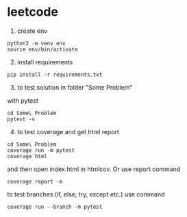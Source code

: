 # leetcode

1. create env

```
python3 -m venv env
source env/bin/activate
```

2. install requirements

```
pip install -r requirements.txt
```

3. to test solution in folder "Some Problem"

with pytest

```
cd Some\ Problem
pytest -v
```

4. to test coverage and get html report

```
cd Some\ Problem
coverage run -m pytest
coverage html
```

and then open index.html in htmlcov. Or use report command

```
coverage report -m
```

to test branches (if, else, try, except etc.) use command

```
coverage run --branch -m pytest
```

